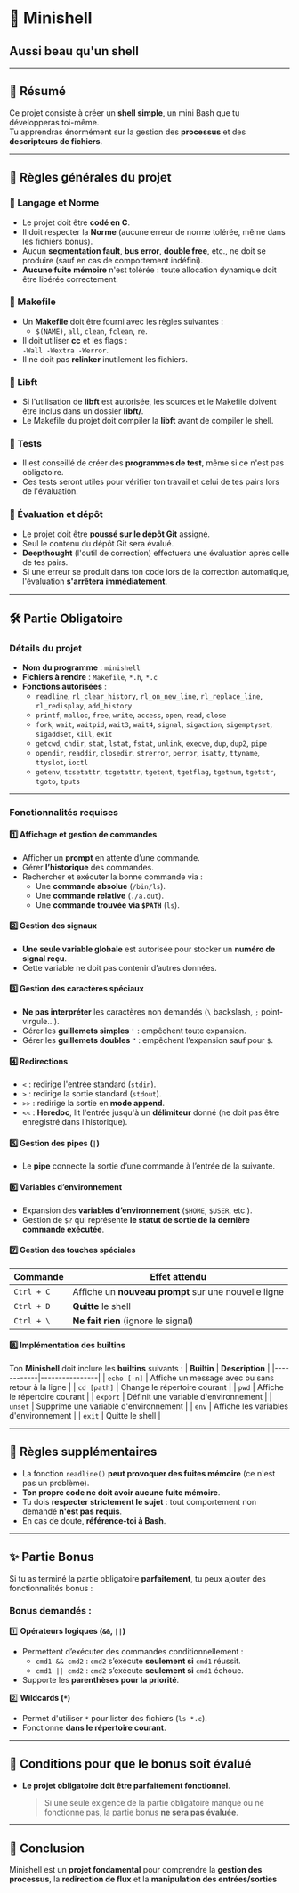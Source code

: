 # 🐚 Minishell  
## Aussi beau qu'un shell  

---

## 📌 Résumé  
Ce projet consiste à créer un **shell simple**, un mini Bash que tu développeras toi-même.  
Tu apprendras énormément sur la gestion des **processus** et des **descripteurs de fichiers**.  

---

## 📖 Règles générales du projet  

### 🔹 Langage et Norme
- Le projet doit être **codé en C**.
- Il doit respecter la **Norme** (aucune erreur de norme tolérée, même dans les fichiers bonus).
- Aucun **segmentation fault**, **bus error**, **double free**, etc., ne doit se produire (sauf en cas de comportement indéfini).
- **Aucune fuite mémoire** n'est tolérée : toute allocation dynamique doit être libérée correctement.

### 🔹 Makefile
- Un **Makefile** doit être fourni avec les règles suivantes :
  - `$(NAME)`, `all`, `clean`, `fclean`, `re`.
- Il doit utiliser **cc** et les flags :  
  `-Wall -Wextra -Werror`.
- Il ne doit pas **relinker** inutilement les fichiers.

### 🔹 Libft
- Si l'utilisation de **libft** est autorisée, les sources et le Makefile doivent être inclus dans un dossier **libft/**.
- Le Makefile du projet doit compiler la **libft** avant de compiler le shell.

### 🔹 Tests
- Il est conseillé de créer des **programmes de test**, même si ce n'est pas obligatoire.
- Ces tests seront utiles pour vérifier ton travail et celui de tes pairs lors de l'évaluation.

### 🔹 Évaluation et dépôt
- Le projet doit être **poussé sur le dépôt Git** assigné.
- Seul le contenu du dépôt Git sera évalué.
- **Deepthought** (l'outil de correction) effectuera une évaluation après celle de tes pairs.
- Si une erreur se produit dans ton code lors de la correction automatique, l'évaluation **s'arrêtera immédiatement**.

---

## 🛠 Partie Obligatoire  

### **Détails du projet**
- **Nom du programme** : `minishell`
- **Fichiers à rendre** : `Makefile`, `*.h`, `*.c`
- **Fonctions autorisées** :
  - `readline`, `rl_clear_history`, `rl_on_new_line`, `rl_replace_line`, `rl_redisplay`, `add_history`
  - `printf`, `malloc`, `free`, `write`, `access`, `open`, `read`, `close`
  - `fork`, `wait`, `waitpid`, `wait3`, `wait4`, `signal`, `sigaction`, `sigemptyset`, `sigaddset`, `kill`, `exit`
  - `getcwd`, `chdir`, `stat`, `lstat`, `fstat`, `unlink`, `execve`, `dup`, `dup2`, `pipe`
  - `opendir`, `readdir`, `closedir`, `strerror`, `perror`, `isatty`, `ttyname`, `ttyslot`, `ioctl`
  - `getenv`, `tcsetattr`, `tcgetattr`, `tgetent`, `tgetflag`, `tgetnum`, `tgetstr`, `tgoto`, `tputs`

---

### **Fonctionnalités requises**
#### 1️⃣ Affichage et gestion de commandes
- Afficher un **prompt** en attente d’une commande.
- Gérer **l’historique** des commandes.
- Rechercher et exécuter la bonne commande via :
  - Une **commande absolue** (`/bin/ls`).
  - Une **commande relative** (`./a.out`).
  - Une **commande trouvée via `$PATH`** (`ls`).

#### 2️⃣ Gestion des signaux
- **Une seule variable globale** est autorisée pour stocker un **numéro de signal reçu**.
- Cette variable ne doit pas contenir d’autres données.

#### 3️⃣ Gestion des caractères spéciaux
- **Ne pas interpréter** les caractères non demandés (`\` backslash, `;` point-virgule...).
- Gérer les **guillemets simples `'`** : empêchent toute expansion.
- Gérer les **guillemets doubles `"`** : empêchent l’expansion sauf pour `$`.

#### 4️⃣ Redirections
- `<` : redirige l'entrée standard (`stdin`).
- `>` : redirige la sortie standard (`stdout`).
- `>>` : redirige la sortie en **mode append**.
- `<<` : **Heredoc**, lit l'entrée jusqu'à un **délimiteur** donné (ne doit pas être enregistré dans l’historique).

#### 5️⃣ Gestion des pipes (`|`)
- Le **pipe** connecte la sortie d’une commande à l’entrée de la suivante.

#### 6️⃣ Variables d’environnement
- Expansion des **variables d’environnement** (`$HOME`, `$USER`, etc.).
- Gestion de `$?` qui représente **le statut de sortie de la dernière commande exécutée**.

#### 7️⃣ Gestion des touches spéciales
| **Commande** | **Effet attendu** |
|-------------|----------------|
| `Ctrl + C` | Affiche un **nouveau prompt** sur une nouvelle ligne |
| `Ctrl + D` | **Quitte** le shell |
| `Ctrl + \` | **Ne fait rien** (ignore le signal) |

#### 8️⃣ Implémentation des builtins
Ton **Minishell** doit inclure les **builtins** suivants :
| **Builtin** | **Description** |
|------------|----------------|
| `echo [-n]` | Affiche un message avec ou sans retour à la ligne |
| `cd [path]` | Change le répertoire courant |
| `pwd` | Affiche le répertoire courant |
| `export` | Définit une variable d'environnement |
| `unset` | Supprime une variable d'environnement |
| `env` | Affiche les variables d'environnement |
| `exit` | Quitte le shell |

---

## 🎯 Règles supplémentaires
- La fonction `readline()` **peut provoquer des fuites mémoire** (ce n'est pas un problème).
- **Ton propre code ne doit avoir aucune fuite mémoire**.
- Tu dois **respecter strictement le sujet** : tout comportement non demandé **n'est pas requis**.
- En cas de doute, **référence-toi à Bash**.

---

## ✨ Partie Bonus
Si tu as terminé la partie obligatoire **parfaitement**, tu peux ajouter des fonctionnalités bonus :

### **Bonus demandés :**
1️⃣ **Opérateurs logiques (`&&`, `||`)**  
   - Permettent d’exécuter des commandes conditionnellement :
     - `cmd1 && cmd2` : `cmd2` s’exécute **seulement si** `cmd1` réussit.
     - `cmd1 || cmd2` : `cmd2` s’exécute **seulement si** `cmd1` échoue.
   - Supporte les **parenthèses pour la priorité**.

2️⃣ **Wildcards (`*`)**  
   - Permet d'utiliser `*` pour lister des fichiers (`ls *.c`).
   - Fonctionne **dans le répertoire courant**.

---

## 🎯 Conditions pour que le bonus soit évalué
- **Le projet obligatoire doit être parfaitement fonctionnel**.  
  > Si une seule exigence de la partie obligatoire manque ou ne fonctionne pas, la partie bonus **ne sera pas évaluée**.

---

## 🚀 Conclusion
Minishell est un **projet fondamental** pour comprendre la **gestion des processus**, la **redirection de flux** et la **manipulation des entrées/sorties**

